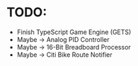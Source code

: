 # TODO:
- Finish TypeScript Game Engine (GETS)
- Maybe -> Analog PID Controller
- Maybe -> 16-Bit Breadboard Processor
- Maybe -> Citi Bike Route Notifier 
